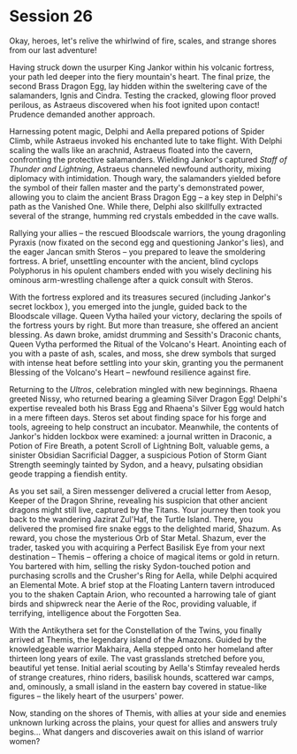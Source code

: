 # Session 26

Okay, heroes, let's relive the whirlwind of fire, scales, and strange shores from our last adventure\!

Having struck down the usurper King Jankor within his volcanic fortress, your path led deeper into the fiery mountain's heart. The final prize, the second Brass Dragon Egg, lay hidden within the sweltering cave of the salamanders, Ignis and Cindra. Testing the cracked, glowing floor proved perilous, as Astraeus discovered when his foot ignited upon contact\! Prudence demanded another approach.  

Harnessing potent magic, Delphi and Aella prepared potions of Spider Climb, while Astraeus invoked his enchanted lute to take flight. With Delphi scaling the walls like an arachnid, Astraeus floated into the cavern, confronting the protective salamanders. Wielding Jankor's captured *Staff of Thunder and Lightning*, Astraeus channeled newfound authority, mixing diplomacy with intimidation. Though wary, the salamanders yielded before the symbol of their fallen master and the party's demonstrated power, allowing you to claim the ancient Brass Dragon Egg – a key step in Delphi's path as the Vanished One. While there, Delphi also skillfully extracted several of the strange, humming red crystals embedded in the cave walls.  

Rallying your allies – the rescued Bloodscale warriors, the young dragonling Pyraxis (now fixated on the second egg and questioning Jankor's lies), and the eager Jancan smith Steros – you prepared to leave the smoldering fortress. A brief, unsettling encounter with the ancient, blind cyclops Polyphorus in his opulent chambers ended with you wisely declining his ominous arm-wrestling challenge after a quick consult with Steros.  

With the fortress explored and its treasures secured (including Jankor's secret lockbox ), you emerged into the jungle, guided back to the Bloodscale village. Queen Vytha hailed your victory, declaring the spoils of the fortress yours by right. But more than treasure, she offered an ancient blessing. As dawn broke, amidst drumming and Sessith's Draconic chants, Queen Vytha performed the Ritual of the Volcano's Heart. Anointing each of you with a paste of ash, scales, and moss, she drew symbols that surged with intense heat before settling into your skin, granting you the permanent Blessing of the Volcano's Heart – newfound resilience against fire.  

Returning to the *Ultros*, celebration mingled with new beginnings. Rhaena greeted Nissy, who returned bearing a gleaming Silver Dragon Egg\! Delphi's expertise revealed both his Brass Egg and Rhaena's Silver Egg would hatch in a mere fifteen days. Steros set about finding space for his forge and tools, agreeing to help construct an incubator. Meanwhile, the contents of Jankor's hidden lockbox were examined: a journal written in Draconic, a Potion of Fire Breath, a potent Scroll of Lightning Bolt, valuable gems, a sinister Obsidian Sacrificial Dagger, a suspicious Potion of Storm Giant Strength seemingly tainted by Sydon, and a heavy, pulsating obsidian geode trapping a fiendish entity.  

As you set sail, a Siren messenger delivered a crucial letter from Aesop, Keeper of the Dragon Shrine, revealing his suspicion that other ancient dragons might still live, captured by the Titans. Your journey then took you back to the wandering Jazirat Zul'Haf, the Turtle Island. There, you delivered the promised fire snake eggs to the delighted marid, Shazum. As reward, you chose the mysterious Orb of Star Metal. Shazum, ever the trader, tasked you with acquiring a Perfect Basilisk Eye from your next destination – Themis – offering a choice of magical items or gold in return. You bartered with him, selling the risky Sydon-touched potion and purchasing scrolls and the Crusher's Ring for Aella, while Delphi acquired an Elemental Mote. A brief stop at the Floating Lantern tavern introduced you to the shaken Captain Arion, who recounted a harrowing tale of giant birds and shipwreck near the Aerie of the Roc, providing valuable, if terrifying, intelligence about the Forgotten Sea.  

With the Antikythera set for the Constellation of the Twins, you finally arrived at Themis, the legendary island of the Amazons. Guided by the knowledgeable warrior Makhaira, Aella stepped onto her homeland after thirteen long years of exile. The vast grasslands stretched before you, beautiful yet tense. Initial aerial scouting by Aella's Stimfay revealed herds of strange creatures, rhino riders, basilisk hounds, scattered war camps, and, ominously, a small island in the eastern bay covered in statue-like figures – the likely heart of the usurpers' power.  

Now, standing on the shores of Themis, with allies at your side and enemies unknown lurking across the plains, your quest for allies and answers truly begins... What dangers and discoveries await on this island of warrior women?
